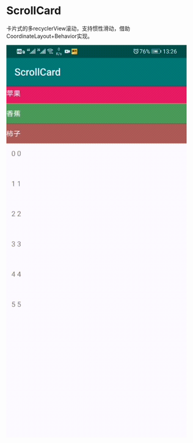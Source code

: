 # ScrollCard

卡片式的多recyclerView滚动，支持惯性滑动，借助CoordinateLayout+Behavior实现。

![image](https://github.com/runfengai/ScrollCard/blob/master/pics/app.gif)

